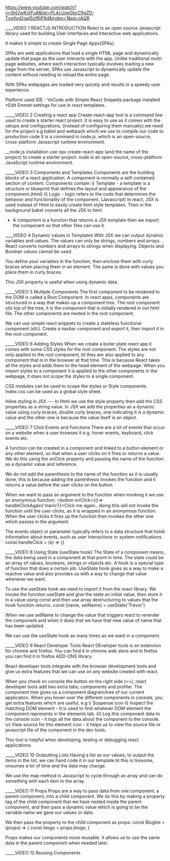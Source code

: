 https://www.youtube.com/watch?v=j942wKiXFu8&list=PL4cUxeGkcC9gZD-Tvwfod2galSzfRiP9d&index=1&pp=iAQB

____VIDEO 1 REACTJS INTRODUCTION
React is an open source Javascript library used for building User Interfaces and Interactive web applications.

It makes it simple to create Single Page Apps(SPAs).

SPAs are web applications that load a single HTML page and dynamically update that page as the user interacts with the app. Unlike traditional multi-page websites, where each interaction typically involves loading a new page from the server, SPAs use Javascript to dynamically update the content without needing to reload the entire page.

With SPAs webpages are loaded very quickly and results in a speedy user experience.

Platform used 
IDE - VsCode with Simple React Snippets package installed
*Edit Emmet settings for use in react templates.

_____VIDEO 2 Creating a react app
Create-react-app tool is a command line used to create a starter react project. It is easy to use as it comes with the setups and configurations, (instead of configuring them manually),we need for the project e.g babel and webpack which we use to compile our code to production code
It is a command in node.js, which is an open-source, cross-platform Javascript runtime environment.

__node.js installation
use npx create-react-app (and the name of the project) to create a starter project.
node is an open-source, cross-platform JavaScript runtime environment.  

_____VIDEO 3 Components and Templates
Components are the building blocks of a react application. A component is normally a self-contained section of content.
Components contain: i) Template - a template is a structure or blueprint that defines the layout and appearance of the component.(html)
                   ii) Logic - logic refers to the code that determines the behavior and functionality of the component. (Javascript)
In react, JSX is used instead of Html to easily create html style templates. Then in the background babel converts all the JSX to html.

* A component is a function that returns a JSX template then we export the component so that other files can use it.

____VIDEO 4 Dynamic values in Templates
With JSX we can output dynamic variables and values.
The values can only be strings, numbers and arrays. React converts numbers and arrays to strings when displaying.
Objects and Boolean values cannot be used.

You define your variables in the function, then enclose them with curly braces when placing them in an element. The same is done with values you place them in curly braces.

This JSX property is useful when using dynamic data.

_____VIDEO 5 Multiple Components
The first component to be rendered to the DOM is called a Root Component.
In react apps, components are structured in a way that makes up a component tree. The root component sits top of the tree, it is the component that is initially rendered in out html file. The other components are nested in the root component. 

We can use simple react snippets to create a stateless functional component (sfc).
Create a navbar component and export it, then import it in the root component.

_____VIDEO 6 Adding Styles
When we create a boiler plate react app it comes with some CSS styles for the root component. The styles are not only applied to the root component, bt they are also applied to any component that is in the browser at that time.
This is because React takes all the styles and adds them to the head element of the webpage.
When you import styles to a component it is applied to the other components in the webpage, it does not scope the styles to a single component.

CSS modules can be used to scope the styles or Style components.
Index.css can be used as a global style sheet.

Inline styling in JSX --- 
In Html we use the style property then add the CSS properties as a string value.
In JSX we add the properties as a dynamic value using curly braces, double curly braces, one indicating it is a dynamic value and the other one is because the value itself is an object.

_____VIDEO 7 Click Events and Functions
There are a lot of events that occur on a website when a user browses it e.g. hover events, keyboard, click events etc.

A function can be created in a component and linked to a button element or any other element, so that when a user clicks on it fires or returns a value. We do this using the onClick property and passing the name of the function as a dynamic value and reference.

We do not add the parenthesis to the name of the function as it is usually done, this is because adding the parenthesis invokes the function and it returns a value before the user clicks on the button.

When we want to pass an argument to the function when invoking it we use an anonymous function.
<button onClick={()=> handleClickAgain('mario')}>Click me again</button>., doing this will not invoke the function until the user clicks, as it is wrapped in an anonymous function. When the user clicks it fires up the function then invokes the other one which passes in the argument.

The events object or parameter typically refers to a data structure that holds information about events, such as user interactions or system notifications.
const.handleClick = (e) => {}

_____VIDEO 8 Using State (useState hook)
The State of a component means, the data being used in a component at that point in time. The state could be an array of values, booleans, strings or objects etc.
A hook is a special type of function that does a certain job. UseState hook gives as a way to make a reactive value and also provides us with a way to change that value whenever we want.

To use the useState hook we need to import it from the react library.
We invoke the function useState and give the state an initial value, then store it in a value using const and then use array destructuring to values that the hook function returns.
const [name, setName] = useState('Trevor')

When we use setName to change the value that triggers react to rerender the component and when it does that we have that new value of name that has been updated.

We can use the useState hook as many times as we want in a component.

_____VIDEO 9 React Developer Tools
React DEveloper tools is an extension for chrome and firefox. You can find it in chrome web store and in firefox you can find it in firefox ADD-ONS library.

React developer tools integrate with the browser development tools and give us extra features that we can use on any website created with react.

When you check on console the button on the right side (>>), react developer tools add two extra tabs; components and profiler.
The component tree gives us a component diagram/tree of our current application.
When you hover over the different components in console, you get extra features which are useful, e.g
 i)  Suspense icon
 ii) Inspect the matching DOM element - It is used to find whatever DOM element the component represents in the elements tab.
 iii) Log this component data to the console icon - it logs all the data about the component to the   console.
 iv) View source for this element icon - it helps us to view the source file or javascript file of the component in the dev tools.

This tool is helpful when developing, testing or debugging react applications.

_____VIDEO 10 Outputting Lists
Having a list as our values, to output the items in the list, we can hand code it in our template bt this is tiresome, onsumes a lot of time and the data may change.

We use the map method in Javascript to cycle through an array and can do something with each item in the array.

_____VIDEO 11 Props
Props are a way to pass data from one component, a parent component, into a child component.
We do this by making a property tag of the child component that we have nested inside the parent component, and then pass a dynamic value which is going to be the variable name we gave our values or data.
<Bloglist blogs={blogs}>

We then pass the property to the child component as props.
const Bloglist = (props) => {
    const blogs = props.blogs;
}

Props makes our components more reusable.
It allows us to use the same data in the parent component when needed later.

_____VIDEO 12 Reusing Components




